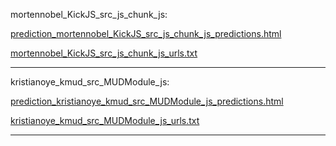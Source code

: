 mortennobel_KickJS_src_js_chunk_js: 

[prediction_mortennobel_KickJS_src_js_chunk_js_predictions.html](./prediction_mortennobel_KickJS_src_js_chunk_js_predictions.html)

[mortennobel_KickJS_src_js_chunk_js_urls.txt](./mortennobel_KickJS_src_js_chunk_js_urls.txt)

<hr>
kristianoye_kmud_src_MUDModule_js: 

[prediction_kristianoye_kmud_src_MUDModule_js_predictions.html](./prediction_kristianoye_kmud_src_MUDModule_js_predictions.html)

[kristianoye_kmud_src_MUDModule_js_urls.txt](./kristianoye_kmud_src_MUDModule_js_urls.txt)

<hr>
